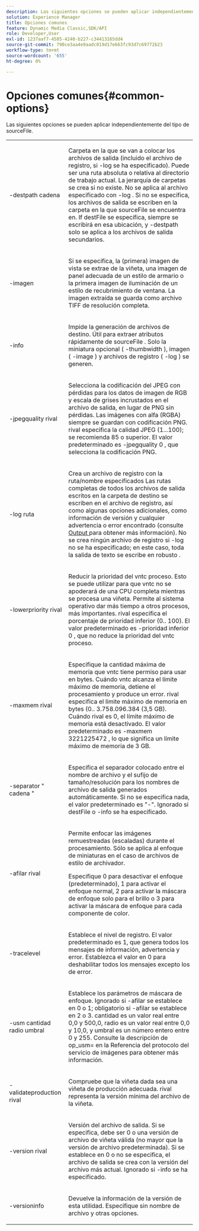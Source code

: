 ```yaml
---
description: Las siguientes opciones se pueden aplicar independientemente del tipo de sourceFile.
solution: Experience Manager
title: Opciones comunes
feature: Dynamic Media Classic,SDK/API
role: Developer,User
exl-id: 1237aaf7-4585-4240-b227-c34413165dd4
source-git-commit: 790ce3aa4e9aadc019d17e663fc93d7c69772b23
workflow-type: tm+mt
source-wordcount: '655'
ht-degree: 0%

---
```


# Opciones comunes{#common-options}

Las siguientes opciones se pueden aplicar independientemente del tipo de sourceFile.

<table id="simpletable_3BFC3737C891411D84405CEEF6B19542"> 
 <tr class="strow"> 
  <td class="stentry"> <p> <span class="codeph"> -destpath <span class="varname"> cadena </span> </span> </p> </td> 
  <td class="stentry"> <p>Carpeta en la que se van a colocar los archivos de salida (incluido el archivo de registro, si <span class="codeph"> -log </span> se ha especificado). Puede ser una ruta absoluta o relativa al directorio de trabajo actual. La jerarquía de carpetas se crea si no existe. No se aplica al archivo especificado con <span class="codeph"> -log </span>. Si no se especifica, los archivos de salida se escriben en la carpeta en la que <span class="varname"> sourceFile </span> se encuentra en. If <span class="varname"> destFile </span> se especifica, siempre se escribirá en esa ubicación, y <span class="codeph"> -destpath </span> solo se aplica a los archivos de salida secundarios. </p> </td> 
 </tr> 
 <tr class="strow"> 
  <td class="stentry"> <p> <span class="codeph"> -imagen </span> </p> </td> 
  <td class="stentry"> <p>Si se especifica, la (primera) imagen de vista se extrae de la viñeta, una imagen de panel adecuada de un estilo de armario o la primera imagen de iluminación de un estilo de recubrimiento de ventana. La imagen extraída se guarda como archivo TIFF de resolución completa. </p> </td> 
 </tr> 
 <tr class="strow"> 
  <td class="stentry"> <p> <span class="codeph"> -info </span> </p> </td> 
  <td class="stentry"> <p>Impide la generación de archivos de destino. Útil para extraer atributos rápidamente de <span class="varname"> sourceFile </span>. Solo la miniatura opcional ( <span class="codeph"> -thumbwidth </span>), imagen ( <span class="codeph"> -image </span>) y archivos de registro ( <span class="codeph"> -log </span>) se generen. </p> </td> 
 </tr> 
 <tr class="strow"> 
  <td class="stentry"> <p> <span class="codeph"> -jpegquality <span class="varname"> rival </span> </span> </p> </td> 
  <td class="stentry"> <p>Selecciona la codificación del JPEG con pérdidas para los datos de imagen de RGB y escala de grises incrustados en el archivo de salida, en lugar de PNG sin pérdidas. Las imágenes con alfa (RGBA) siempre se guardan con codificación PNG. <span class="varname"> rival </span> especifica la calidad JPEG (1...100); se recomienda 85 o superior. El valor predeterminado es <span class="codeph"> -jpegquality 0 </span>, que selecciona la codificación PNG. </p> </td> 
 </tr> 
 <tr class="strow"> 
  <td class="stentry"> <p> <span class="codeph"> -log <span class="varname"> ruta </span> </span> </p> </td> 
  <td class="stentry"> <p>Crea un archivo de registro con la ruta/nombre especificados Las rutas completas de todos los archivos de salida escritos en la carpeta de destino se escriben en el archivo de registro, así como algunas opciones adicionales, como información de versión y cualquier advertencia o error encontrado (consulte <a href="../../../../ir-api/vntc/utilities/c-ir-vignette-converter-vntc/r-ir-output.md#reference-c51e30b721eb416bb646089f0ac045c5" type="reference" format="dita" scope="local"> Output </a> para obtener más información). No se crea ningún archivo de registro si <span class="codeph"> -log </span> no se ha especificado; en este caso, toda la salida de texto se escribe en <span class="codeph"> robusto </span>. </p> </td> 
 </tr> 
 <tr class="strow"> 
  <td class="stentry"> <p> <span class="codeph"> -lowerpriority <span class="varname"> rival </span> </span> </p> </td> 
  <td class="stentry"> <p>Reducir la prioridad del <span class="filepath"> vntc </span> proceso. Esto se puede utilizar para que <span class="filepath"> vntc </span> no se apoderará de una CPU completa mientras se procesa una viñeta. Permite al sistema operativo dar más tiempo a otros procesos, más importantes. <span class="varname"> rival </span> especifica el porcentaje de prioridad inferior (0.. 100). El valor predeterminado es <span class="codeph"> -prioridad inferior 0 </span>, que no reduce la prioridad del <span class="filepath"> vntc </span> proceso. </p> </td> 
 </tr> 
 <tr class="strow"> 
  <td class="stentry"> <p> <span class="codeph"> -maxmem <span class="varname"> rival </span> </span> </p> </td> 
  <td class="stentry"> <p>Especifique la cantidad máxima de memoria que <span class="filepath"> vntc </span> tiene permiso para usar en bytes. Cuándo <span class="filepath"> vntc </span> alcanza el límite máximo de memoria, detiene el procesamiento y produce un error. <span class="varname"> rival </span> especifica el límite máximo de memoria en bytes (0.. 3.758.096.384 (3,5 GB). Cuándo <span class="varname"> rival </span> es 0, el límite máximo de memoria está desactivado. El valor predeterminado es <span class="codeph"> -maxmem 3221225472 </span>, lo que significa un límite máximo de memoria de 3 GB. </p> </td> 
 </tr> 
 <tr class="strow"> 
  <td class="stentry"> <p> <span class="codeph"> -separator " <span class="varname"> cadena </span>" </span> </p> </td> 
  <td class="stentry"> <p>Especifica el separador colocado entre el nombre de archivo y el sufijo de tamaño/resolución para los nombres de archivo de salida generados automáticamente. Si no se especifica nada, el valor predeterminado es "-". Ignorado si <span class="varname"> destFile </span> o <span class="codeph"> -info </span> se ha especificado. </p> </td> 
 </tr> 
 <tr class="strow"> 
  <td class="stentry"> <p> <span class="codeph"> -afilar <span class="varname"> rival </span> </span> </p> </td> 
  <td class="stentry"> <p>Permite enfocar las imágenes remuestreadas (escaladas) durante el procesamiento. Sólo se aplica al enfoque de miniaturas en el caso de archivos de estilo de archivador. </p> <p>Especifique 0 para desactivar el enfoque (predeterminado), 1 para activar el enfoque normal, 2 para activar la máscara de enfoque solo para el brillo o 3 para activar la máscara de enfoque para cada componente de color. </p> </td> 
 </tr> 
 <tr class="strow"> 
  <td class="stentry"> <p> <span class="codeph"> -tracelevel </span> </p> </td> 
  <td class="stentry"> <p>Establece el nivel de registro. El valor predeterminado es 1, que genera todos los mensajes de información, advertencia y error. Establezca el valor en 0 para deshabilitar todos los mensajes excepto los de error. </p> </td> 
 </tr> 
 <tr class="strow"> 
  <td class="stentry"> <p> <span class="codeph"> -usm <span class="varname"> cantidad </span> <span class="varname"> radio </span> <span class="varname"> umbral </span> </span> </p> </td> 
  <td class="stentry"> <p>Establece los parámetros de máscara de enfoque. Ignorado si <span class="codeph"> -afilar </span> se establece en 0 o 1; obligatorio si <span class="codeph"> -afilar </span> se establece en 2 o 3. <span class="varname"> cantidad </span> es un valor real entre 0,0 y 500,0, <span class="varname"> radio </span> es un valor real entre 0,0 y 10,0, y <span class="varname"> umbral </span> es un número entero entre 0 y 255. Consulte la descripción de <span class="codeph"> op_usm= </span> en la Referencia del protocolo del servicio de imágenes para obtener más información. </p> </td> 
 </tr> 
 <tr class="strow"> 
  <td class="stentry"> <p> <span class="codeph"> -validateproduction <span class="varname"> rival </span> </span> </p> </td> 
  <td class="stentry"> <p>Compruebe que la viñeta dada sea una viñeta de producción adecuada. <span class="varname"> rival </span> representa la versión mínima del archivo de la viñeta. </p> </td> 
 </tr> 
 <tr class="strow"> 
  <td class="stentry"> <p> <span class="codeph"> -version <span class="varname"> rival </span> </span> </p> </td> 
  <td class="stentry"> <p>Versión del archivo de salida. Si se especifica, debe ser 0 o una versión de archivo de viñeta válida (no mayor que la versión de archivo predeterminada). Si se establece en 0 o no se especifica, el archivo de salida se crea con la versión del archivo más actual. Ignorado si <span class="codeph"> -info </span> se ha especificado. </p> </td> 
 </tr> 
 <tr class="strow"> 
  <td class="stentry"> <p> <span class="codeph"> -versioninfo </span> </p> </td> 
  <td class="stentry"> <p>Devuelve la información de la versión de esta utilidad. Especifique sin nombre de archivo y otras opciones. </p> </td> 
 </tr> 
</table>
